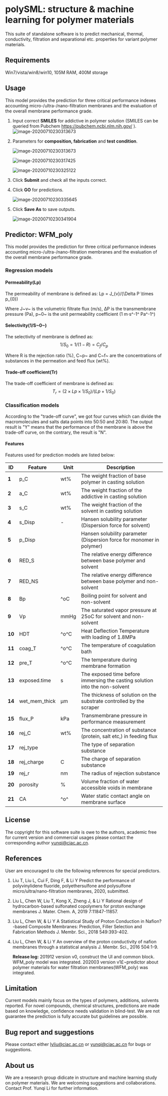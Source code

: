 ﻿# polySML: structure & machine learning for polymer materials

This suite of standalone software is to predict mechanical, thermal, conductivity, filtration and separational etc. properties for variant polymer materials.

## Requirements

Win7/vista/win8/win10, 105M RAM, 400M storage

## Usage

This model provides the prediction for three critical performance indexes accounting micro-/ultra-/nano-filtration membranes and the evaluation of the overall membrane performance grade.

1. Input correct **SMILES**  for addictive in polymer solution (SMILES can be queried from Pubchem https://pubchem.ncbi.nlm.nih.gov/ ).
   ![image-20200710230313673](./imgs/smile.bmp)
2. Parameters for **composition, fabrication** and **test condition**.

   ![image-20200710230313673](./imgs/composition.bmp)

   ![image-20200710230317425](./imgs/fabrication.bmp)

   ![image-20200710230325122](./imgs/test.bmp)

3. Click **Submit** and check all the inputs correct.

4. Click **GO** for predictions.

   ![image-20200710230335645](./imgs/result.bmp)

5. Click **Save As** to save outputs.

   ![image-20200710230341904](./imgs/save.bmp)

   

## Predictor: WFM_poly

This model provides the prediction for three critical performance indexes accounting micro-/ultra-/nano-filtration membranes and the evaluation of the overall membrane performance grade.

### Regression models

#### Permeability(Lp)

The permeability of membrane is defined as:
Lp = J_{v}/(\Delta P \times p_{0})

Where J~v~ is the volumetric filtrate flux (m/s), ΔP is the transmembrane pressure (Pa), p~0~ is the unit permeability coefficient (1 m·s^-1^ Pa^-1^)



#### Selectivity(1/S~0~)

The selectivity of membrane is defined as:
$$
1/S_0=1/(1-R)=C_f/C_p
$$

Where R is the rejection ratio (%), C~p~ and C~f~ are the concentrations of substances in the permeation and feed flux (wt%).



#### Trade-off coefficient(Tr)

The trade-off coefficient of membrane is defined as:
$$
T_r=(2×Lp×1/S_0)/(Lp+1/S_0 )
$$

### Classification models

According to the "trade-off curve", we got four curves which can divide the macromolecules and salts data points into 50:50 and 20:80. The output result is "Y" means that the performance of the membrane is above the trade-off curve, on the contrary, the result is "N".

#### **Features**

Features used for  prediction models are listed below:

| **ID** | **Feature**   | **Unit** | **Description**                                              |
| ------ | ------------- | -------- | ------------------------------------------------------------ |
| **1**  | p_C           | wt%      | The  weight fraction of base polymer in casting solution     |
| **2**  | a_C           | wt%      | The  weight fraction of the addictive in casting solution    |
| **3**  | s_C           | wt%      | The  weight fraction of the solvent in casting solution      |
| **4**  | s_Disp        | -        | Hansen solubility  parameter (Dispersion force for solvent)  |
| **5**  | p_Disp        |          | Hansen solubility parameter (Dispersion force for monomer in polymer) |
| **6**  | RED_S         |          | The relative energy difference between base polymer and solvent |
| **7**  | RED_NS        |          | The relative energy difference between base polymer and non-solvent |
| **8**  | Bp            | ^oC     | Boiling point for solvent and non-solvent                    |
| **9**  | Vp            | mmHg     | The saturated vapor pressure at 25oC for solvent and non-solvent |
| **10** | HDT           | ^o^C     | Heat Deflection Temperature with loading of 1.8MPa           |
| **11** | coag_T        | ^o^C     | The temperature of coagulation bath                          |
| **12** | pre_T         | ^o^C     | The temperature during membrane formation                    |
| **13** | exposed.time  | s        | The exposed time before immersing the casting solution into the non-solvent |
| **14** | wet_mem_thick | μm       | The thickness of solution on the substrate controlled by the scraper |
| **15** | flux_P        | kPa      | Transmembrane pressure in performance measurement            |
| **16** | rej_C         | wt%      | The  concentration of substance (protein, salt etc,) in feeding flux |
| **17** | rej_type      |          | The  type of separation substance                            |
| **18** | rej_charge    | C        | The charge of separation substance                           |
| **19** | rej_r         | nm       | The radius of  rejection substance                           |
| **20** | porosity      | %        | Volume fraction of water accessible voids in membrane        |
| **21** | CA            | ^o^      | Water static contact angle on membrane  surface              |



## License

The copyright for this software suite is owe to the authors, academic free for current version and commercial usages please contact the corresponding author yunqi@ciac.ac.cn.

## References

User are encouraged to cite the following references for special predictors.

1. Liu T, Liu L, Cui F, Ding F, & Li Y Predict the performance of polyvinylidene fluoride, polyethersulfone and polysulfone micro/ultra/nano-filtration membranes, 2020, submitted.

2. Liu L, Chen W, Liu T, Kong X, Zheng J, & Li Y Rational design of hydrocarbon-based sulfonated copolymers for proton exchange membranes J. Mater. Chem. A, 2019 7:11847-11857.

3. Liu L, Chen W, & Li Y A Statistical Study of Proton Conduction in Nafion?-based Composite Membranes: Prediction, Filler Selection and Fabrication Methods J. Membr. Sci., 2018 549:393-402.

4. Liu L, Chen W, & Li Y An overview of the proton conductivity of nafion membranes through a statistical analysis J. Membr. Sci., 2016 504:1-9.

   **Release log:**
   201912 version v0, construct the UI and common block. WFM_poly model was integrated.
   202003 version v1£¬predictor about polymer materials for water filtration membranes(WFM_poly) was integrated.

## Limitation

Current models mainly focus on the types of polymers, additions, solvents reported. For novel compounds, chemical structures, predictions are made based on knowledge, confidence needs validation in blind-test. We are not guarantee the prediction is fully accurate but guidelines are possible.

## Bug report and suggestions

Please contact either lyliu@ciac.ac.cn or yunqi@ciac.ac.cn for bugs or suggestions.

## About us

We are a research group didicate in structure and machine learning study on polymer materials. We are welcoming suggestions and collaborations. Contact Prof. Yunqi Li for further information.


